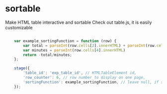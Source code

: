 # sortable
Make HTML table interactive and sortable
Check out table.js, it is easily customizable


```javascript

    var example_sortingFunction = function (row) {
        var total = parseInt(row.cells[2].innerHTML) + parseInt(row.cells[3].innerHTML)
        var minutes = parseInt(row.cells[4].innerHTML)
        return -total/minutes;
    };

    stage({
        'table_id': 'exp_table_id', // HTMLTableElement id,
        'row_counter': 6, // row number to display on one page,
        'sortingFunction': example_sortingFunction, // leave null, if sorting is not needed when page is loaded
    });
    
```
